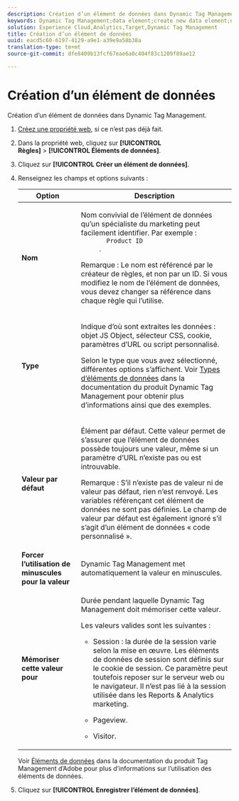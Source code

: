 ```yaml
---
description: Création d’un élément de données dans Dynamic Tag Management.
keywords: Dynamic Tag Management;data element;create new data element;name;type;default value;force lowercase value;remember this value for
solution: Experience Cloud,Analytics,Target,Dynamic Tag Management
title: Création d’un élément de données
uuid: eacd5c60-6197-4129-a9e1-a39e9a58b38a
translation-type: tm+mt
source-git-commit: dfe8409b13fcf67eae6a0c404f83c1209f89ae12

---
```



# Création d’un élément de données

Création d’un élément de données dans Dynamic Tag Management.

1. [Créez une propriété web](/help/implement/other/dtm/t-create-web-property.md), si ce n’est pas déjà fait.
1. Dans la propriété web, cliquez sur **[!UICONTROL Règles]** > **[!UICONTROL Éléments de données]**.
1. Cliquez sur **[!UICONTROL Créer un élément de données]**.
1. Renseignez les champs et options suivants :

   <table id="choicetable_681F7D5B86534FF0B6DB67E117B8E381"> 
    <thead class="chhead sthead"> 
      <th class="choptionhd"> Option</th> 
      <th class="chdeschd"> Description</th> 
    </thead> 
    <tr class="chrow strow"> 
      <td class="choption"><strong>Nom</strong></td> 
      <td class="chdesc stentry"> <p>Nom convivial de l’élément de données qu’un spécialiste du marketing peut facilement identifier. Par exemple : 
        <code>
          Product ID
        </code>. </p> <p> <p>Remarque : Le nom est référencé par le créateur de règles, et non par un ID. Si vous modifiez le nom de l’élément de données, vous devez changer sa référence dans chaque règle qui l’utilise. </p> </p> </td> 
    </tr> 
    <tr class="chrow strow"> 
      <td class="choption"><strong>Type</strong></td> 
      <td class="chdesc stentry"> <p> Indique d’où sont extraites les données : objet JS Object, sélecteur CSS, cookie, paramètres d’URL ou script personnalisé. </p> <p>Selon le type que vous avez sélectionné, différentes options s’affichent. Voir <a href="https://marketing.adobe.com/resources/help/fr_FR/dtm/data_elements.html">Types d’éléments de données</a> dans la documentation du produit Dynamic Tag Management pour obtenir plus d’informations ainsi que des exemples. </p> </td> 
    </tr> 
    <tr class="chrow strow"> 
      <td class="choption"><strong>Valeur par défaut</strong></td> 
      <td class="chdesc stentry"> <p>Élément par défaut. Cette valeur permet de s’assurer que l’élément de données possède toujours une valeur, même si un paramètre d’URL n’existe pas ou est introuvable. </p> <p> <p>Remarque : S’il n’existe pas de valeur ni de valeur pas défaut, rien n’est renvoyé. Les variables référençant cet élément de données ne sont pas définies. Le champ de valeur par défaut est également ignoré s’il s’agit d’un élément de données « code personnalisé ». </p> </p> </td> 
    </tr> 
    <tr class="chrow strow"> 
      <td class="choption"><strong>Forcer l’utilisation de minuscules pour la valeur</strong></td> 
      <td class="chdesc stentry"> <p>Dynamic Tag Management met automatiquement la valeur en minuscules. </p> </td> 
    </tr> 
    <tr class="chrow strow"> 
      <td class="choption"><strong>Mémoriser cette valeur pour</strong></td> 
      <td class="chdesc stentry"> <p>Durée pendant laquelle Dynamic Tag Management doit mémoriser cette valeur. </p> <p> Les valeurs valides sont les suivantes : </p> 
      <ul id="ul_52F6CD8FC22942208F3F45492E914104"> 
        <li id="li_32E4366C5B2E46D788CD8478620FE3E0"> <p>Session : la durée de la session varie selon la mise en œuvre. Les éléments de données de session sont définis sur le cookie de session. Ce paramètre peut toutefois reposer sur le serveur web ou le navigateur. Il n’est pas lié à la session utilisée dans les Reports &amp; Analytics marketing. </p> </li> 
        <li id="li_8A944564BF7643E4B21F0EF2394B3FE8"> <p>Pageview. </p> </li> 
        <li id="li_5C8A2F2392FD475AA89DDA7D5B5CF88B"> <p>Visitor. </p> </li> 
      </ul> </td> 
    </tr> 
   </table>

   Voir [Éléments de données](https://marketing.adobe.com/resources/help/fr_FR/dtm/data_elements.html) dans la documentation du produit Tag Management d’Adobe pour plus d’informations sur l’utilisation des éléments de données.
1. Cliquez sur **[!UICONTROL Enregistrer l’élément de données]**.
